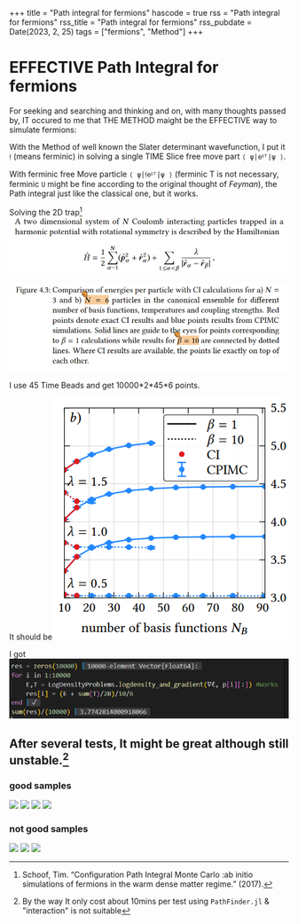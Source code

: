 +++
title = "Path integral for fermions"
hascode = true
rss = "Path integral for fermions"
rss_title = "Path integral for fermions"
rss_pubdate = Date(2023, 2, 25)
tags = ["fermions", "Method"]
+++

<!-- # Path integral for fermions -->

# EFFECTIVE Path Integral for fermions

For seeking and searching and thinking and on, with many thoughts passed by,
IT occured to me that THE METHOD maight be the EFFECTIVE way to simulate fermions:

With the Method of well known the Slater determinant wavefunction, 
I put it `𝔣` (means ferminic) in solving a single TIME Slice free move part `⟨ ψ|eᵝᵀ|ψ ⟩`.

With ferminic free Move particle `⟨ ψ|𝔣eᵝᵀ|ψ ⟩` 
(ferminic T is not necessary, ferminic `U` might be fine according to the original thought of *Feyman*),
the Path integral just like the classical one, but it works.

Solving the 2D trap[^1] ![](/assets/posts/PIforFermions3.png)

![](/assets/posts/PIforFermions2.png)

I use 45 Time Beads and get 10000\*2\*45\*6 points.

It should be ![](/assets/posts/PIforFermions.png)

I got ![](/assets/posts/PIforFermionsRes.png)

[^1]: Schoof, Tim. “Configuration Path Integral Monte Carlo :ab initio simulations of fermions in the warm dense matter regime.” (2017).

## After several tests, It might be great although still unstable.[^2]

### good samples
![](/assets/posts/PIforFermionsRes.svg)
![](/assets/posts/PIforFermionsRes2.svg)
![](/assets/posts/PIforFermionsRes3.svg)
![](/assets/posts/PIforFermionsRes6.svg)

### not good samples

![](/assets/posts/PIforFermionsRes4.svg)
![](/assets/posts/PIforFermionsRes5.svg)
![](/assets/posts/PIforFermionsRes7.svg)

[^2]: By the way It only cost about 10mins per test using `PathFinder.jl` & "interaction" is not suitable

